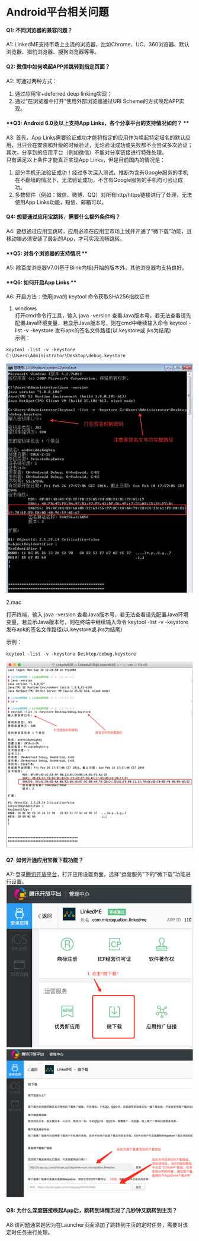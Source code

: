 # Android平台相关问题

#### **Q1: 不同浏览器的兼容问题？**

A1:  LinkedME支持市场上主流的浏览器，比如Chrome、UC、360浏览器、默认浏览器、猎豹浏览器、搜狗浏览器等等。

#### **Q2: 微信中如何唤起APP并跳转到指定页面？**

A2:  可通过两种方式：  
1. 通过应用宝+deferred deep linking实现；  
2. 通过“在浏览器中打开”使用外部浏览器通过URI Scheme的方式唤起APP实现。

#### **Q3: Android 6.0及以上支持App Links，各个分享平台的支持情况如何？ **

A3:  首先，App Links需要验证成功才能将指定的应用作为唤起特定域名的默认应用，且只会在安装和升级的时候验证，无论验证成功或失败都不会尝试多次验证； 其次，分享到的应用平台（例如微信）不能对分享链接进行特殊处理。  
只有满足以上条件才能真正实现App Links，但是目前国内的情况是：  
1. 部分手机无法验证成功！经过多次深入测试，推断为含有Google服务的手机在不翻墙的情况下，无法验证成功，不含有Google服务的手机均可验证成功。  
2. 多数软件（例如：微信、微博、QQ）对所有http/https链接进行了处理，无法使用App Links功能，短信、邮箱可以。

#### **Q4: 想要通过应用宝跳转，需要什么额外条件吗？**

A4:  要想通过应用宝跳转，应用必须在应用宝市场上线并开通了“微下载”功能，且移动端必须安装了最新的App，才可实现流畅跳转。

#### **Q5: 对各个浏览器的支持情况 **

A5:  除百度浏览器V7.0\(基于Blink内核\)开始的版本外，其他浏览器均支持良好。

#### **Q6: 如何开启App Links **

A6:  开启方法：使用java的 keytool 命令获取SHA256指纹证书  
1. windows  
打开cmd命令行工具，输入 java -version 查看Java版本号，若无法查看请先配置Java环境变量，若显示Java版本号，则在cmd中继续输入命令 keytool -list -v -keystore 发布apk的签名文件路径\(以.keystore或.jks为结尾\)  
示例：

```
keytool -list -v -keystore C:\Users\Administrator\Desktop\debug.keystore
```

![](/assets/docs_QA_windows.png)

2.mac  

打开终端，输入 java -version 查看Java版本号，若无法查看请先配置Java环境变量，若显示Java版本号，则在终端中继续输入命令 keytool -list -v -keystore 发布apk的签名文件路径\(以.keystore或.jks为结尾\)  

示例：

```
keytool -list -v -keystore Desktop/debug.keystore
```

![](/assets/docs_QA_mac.png)


#### **Q7: 如何开通应用宝微下载功能？**

A7:   登录[腾讯开放平台](http://open.qq.com)，打开应用设置页面，选择“运营服务”下的“微下载”功能进行设置。
![](/assets/aaa.png)
![](/assets/bbb.png)

#### **Q8: 为什么深度链接唤起App后，跳转到详情页过了几秒钟又跳转到主页？**

A8:该问题通常是因为在Launcher页面添加了跳转到主页的定时任务，需要对该定时任务进行处理。








